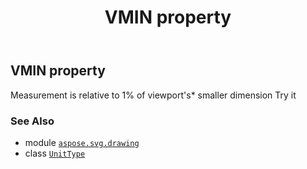 ﻿---
title: VMIN property
second_title: Aspose.SVG for Python via .NET API References
description: 
type: docs
weight: 320
url: /python-net/aspose.svg.drawing/unittype/vmin/
is_root: false
---

## VMIN property


Measurement is relative to 1% of viewport's* smaller dimension Try it

### See Also
* module [`aspose.svg.drawing`](../../)
* class [`UnitType`](/svg/python-net/aspose.svg.drawing/unittype)
